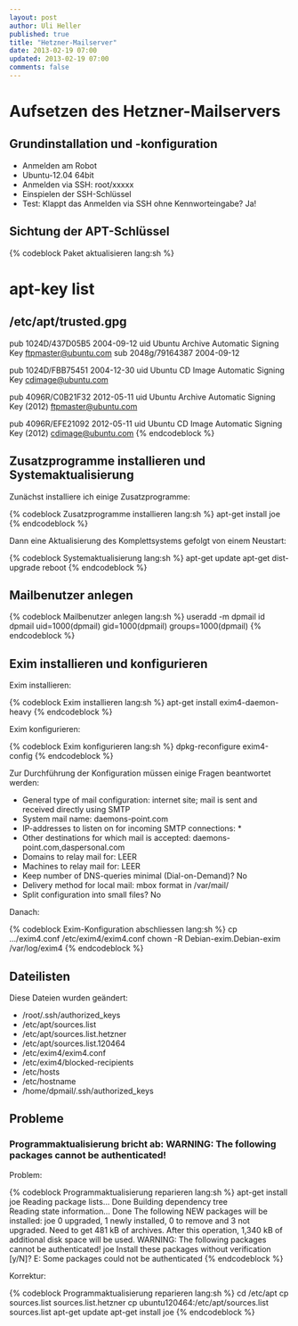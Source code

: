 ```yaml
---
layout: post
author: Uli Heller
published: true
title: "Hetzner-Mailserver"
date: 2013-02-19 07:00
updated: 2013-02-19 07:00
comments: false
---
```


Aufsetzen des Hetzner-Mailservers
=================================

Grundinstallation und -konfiguration
------------------------------------

* Anmelden am Robot
* Ubuntu-12.04 64bit
* Anmelden via SSH: root/xxxxx
* Einspielen der SSH-Schlüssel
* Test: Klappt das Anmelden via SSH ohne Kennworteingabe? Ja!

Sichtung der APT-Schlüssel
--------------------------

{% codeblock Paket aktualisieren lang:sh %}
# apt-key list
/etc/apt/trusted.gpg
--------------------
pub   1024D/437D05B5 2004-09-12
uid                  Ubuntu Archive Automatic Signing Key <ftpmaster@ubuntu.com>
sub   2048g/79164387 2004-09-12

pub   1024D/FBB75451 2004-12-30
uid                  Ubuntu CD Image Automatic Signing Key <cdimage@ubuntu.com>

pub   4096R/C0B21F32 2012-05-11
uid                  Ubuntu Archive Automatic Signing Key (2012) <ftpmaster@ubuntu.com>

pub   4096R/EFE21092 2012-05-11
uid                  Ubuntu CD Image Automatic Signing Key (2012) <cdimage@ubuntu.com>
{% endcodeblock %}

Zusatzprogramme installieren und Systemaktualisierung
-----------------------------------------------------

Zunächst installiere ich einige Zusatzprogramme:

{% codeblock Zusatzprogramme installieren lang:sh %}
apt-get install joe
{% endcodeblock %}

Dann eine Aktualisierung des Komplettsystems gefolgt von einem Neustart:

{% codeblock Systemaktualisierung lang:sh %}
apt-get update
apt-get dist-upgrade
reboot
{% endcodeblock %}

Mailbenutzer anlegen
--------------------

{% codeblock Mailbenutzer anlegen lang:sh %}
useradd -m dpmail
id dpmail
 uid=1000(dpmail) gid=1000(dpmail) groups=1000(dpmail)
{% endcodeblock %}

Exim installieren und konfigurieren
-----------------------------------

Exim installieren:

{% codeblock Exim installieren lang:sh %}
apt-get install exim4-daemon-heavy
{% endcodeblock %}

Exim konfigurieren:

{% codeblock Exim konfigurieren lang:sh %}
dpkg-reconfigure exim4-config
{% endcodeblock %}

Zur Durchführung der Konfiguration müssen einige Fragen beantwortet werden:

* General type of mail configuration:
  internet site; mail is sent and received directly using SMTP
* System mail name:
  daemons-point.com
* IP-addresses to listen on for incoming SMTP connections:
  *
* Other destinations for which mail is accepted:
  daemons-point.com,daspersonal.com
* Domains to relay mail for:
  LEER
* Machines to relay mail for:
  LEER
* Keep number of DNS-queries minimal (Dial-on-Demand)?
  No
* Delivery method for local mail:
  mbox format in /var/mail/
* Split configuration into small files?
  No

Danach:

{% codeblock Exim-Konfiguration abschliessen lang:sh %}
cp .../exim4.conf /etc/exim4/exim4.conf
chown -R Debian-exim.Debian-exim /var/log/exim4
{% endcodeblock %}

Dateilisten
-----------

Diese Dateien wurden geändert:

* /root/.ssh/authorized_keys
* /etc/apt/sources.list
* /etc/apt/sources.list.hetzner
* /etc/apt/sources.list.120464
* /etc/exim4/exim4.conf
* /etc/exim4/blocked-recipients
* /etc/hosts
* /etc/hostname
* /home/dpmail/.ssh/authorized_keys

Probleme
--------

### Programmaktualisierung bricht ab: WARNING: The following packages cannot be authenticated!

Problem:

{% codeblock Programmaktualisierung reparieren lang:sh %}
apt-get install joe
Reading package lists... Done
Building dependency tree       
Reading state information... Done
The following NEW packages will be installed:
  joe
0 upgraded, 1 newly installed, 0 to remove and 3 not upgraded.
Need to get 481 kB of archives.
After this operation, 1,340 kB of additional disk space will be used.
WARNING: The following packages cannot be authenticated!
  joe
Install these packages without verification [y/N]? 
E: Some packages could not be authenticated
{% endcodeblock %}

Korrektur:

{% codeblock Programmaktualisierung reparieren lang:sh %}
cd /etc/apt
cp sources.list sources.list.hetzner
cp ubuntu120464:/etc/apt/sources.list sources.list
apt-get update
apt-get install joe
{% endcodeblock %}
